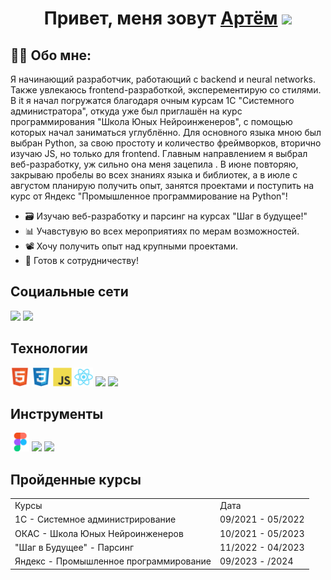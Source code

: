 <h1 align="center">Привет, меня зовут <a href="" target="_blank">Артём</a> 
<img src="https://cdn.discordapp.com/attachments/675399734390685717/1114590772168241294/hat.png" height="32"/></h1>
<div>
  <h2>👨‍💻 Обо мне:</h2>
  <div>Я начинающий разработчик, работающий с backend и neural networks. Также увлекаюсь frontend-разработкой, эксперементирую со стилями. В it я
  начал погружатся благодаря очным курсам 1C "Системного администратора", откуда уже был приглашён на курс программирования "Школа Юных Нейроинженеров", 
  с помощью которых начал заниматься углублённо. Для основного языка мною был выбран Python, за свою простоту и количество фреймворков, вторично изучаю JS, но только
  для frontend. Главным направлением я выбрал веб-разработку, уж сильно она меня зацепила . В июне повторяю, закрываю пробелы во всех знаниях языка и библиотек,
  а в июле с августом планирую получить опыт, занятся проектами и поступить на курс от Яндекс "Промышленное программирование на Python"!
  </div>
  <ul>
    <li>🗃️ Изучаю веб-разработку и парсинг на курсах "Шаг в будущее!"</li>
    <li>📊 Учавстувую во всех мероприятиях по мерам возможностей.</li>
    <li>📽️ Хочу получить опыт над крупными проектами.</li>
    <li>🤝 Готов к сотрудничеству!</li>
  </ul>
</div>
<div>
  <h2>Социальные сети</h2>
  <a href="https://vk.com/id392872765"><img src="https://camo.githubusercontent.com/e8005e7cba12a7d7a844030ba9a19259bf56e6b5e921b4053aa82f7a7b38fe60/68747470733a2f2f63646e2d69636f6e732d706e672e666c617469636f6e2e636f6d2f3531322f3134352f3134353831332e706e67" height="30"/></a>
  <a href=""><img src="https://avatars.mds.yandex.net/get-entity_search/5488405/551762834/S122x122Fit_2x" height="30"/></a>
  <a href=""><img src="" height="30"/></a>
</div>
<div>
  <h2>Технологии</h2>
  <a href=""><img src="https://github.com/devicons/devicon/raw/master/icons/html5/html5-original.svg" height="30"/></a>
  <a href=""><img src="https://github.com/devicons/devicon/raw/master/icons/css3/css3-original.svg" height="30"/></a>
  <a href=""><img src="https://github.com/devicons/devicon/raw/master/icons/javascript/javascript-original.svg" height="30"/></a>
  <a href=""><img src="https://github.com/devicons/devicon/raw/master/icons/react/react-original.svg" height="30"/></a>
  <a href=""><img src="https://www.nginx.com/wp-content/uploads/2019/10/favicon-48x48.ico" height="30"/></a>
  <a href=""><img src="//avatars.mds.yandex.net/get-entity_search/58808/261054429/S122x122Fit_2x" height="30"/></a>
  <a href=""><img src="" height="30"/></a>
  <a href=""><img src="" height="30"/></a>
</div>
<div>
  <h2>Инструменты</h2>
  <img src="https://github.com/devicons/devicon/raw/master/icons/figma/figma-original.svg" height="30"/>
  <img src="https://cdn.discordapp.com/attachments/675399734390685717/1114590772168241294/hat.png" height="30"/>
  <img src="https://cdn.discordapp.com/attachments/675399734390685717/1114590772168241294/hat.png" height="30"/>
</div>
<div>
  <h2>Пройденные курсы</h2>
  <table>
    <tr>
      <td>Курсы</td>
      <td>Дата</td>
    </tr>
    <tr>
      <td>1С - Системное администрирование</td>
      <td>09/2021 - 05/2022</td>
    </tr>
    <tr>
      <td>ОКАС - Школа Юных Нейроинженеров</td>
      <td>10/2021 - 05/2023</td>
    </tr>
    <tr>
      <td>"Шаг в Будущее" - Парсинг</td>
      <td>11/2022 - 04/2023</td>
    </tr>
    <tr>
      <td>Яндекс - Промышленное программирование</td>
      <td>09/2023 - /2024</td>
    </tr>
  </table>
</div>
